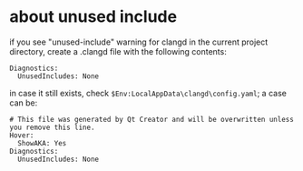 # about unused include

if you see "unused-include" warning for clangd in the current project directory, create a .clangd file with the following contents:
```
Diagnostics:
  UnusedIncludes: None
```


in case it still exists, check `$Env:LocalAppData\clangd\config.yaml`; a case can be:
```
# This file was generated by Qt Creator and will be overwritten unless you remove this line.
Hover:
  ShowAKA: Yes
Diagnostics:
  UnusedIncludes: None
```
